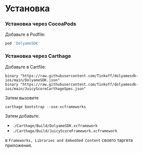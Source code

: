 # Установка

### Установка через CocoaPods

Добавьте в Podfile:
```ruby
pod 'DolyameSDK'
```

### Установка через Carthage

Добавьте в Cartfile:
```
binary "https://raw.githubusercontent.com/Tinkoff/dolyamesdk-ios/main/DolyameSDK.json"
binary "https://raw.githubusercontent.com/Tinkoff/dolyamesdk-ios/main/JuicyScoreCarthageSpec.json"
```

Затем вызовите
```
carthage bootstrap --use-xcframeworks
```

Затем добавьте:

- `./Carthage/Build/DolyameSDK.xcframework`
- `./Carthage/Build/JuicyScoreFramework.xcframework` 

в `Frameworks, Libraries and Embedded Content` своего таргета приложения.

